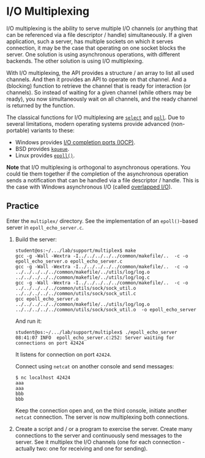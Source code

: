 # I/O Multiplexing

I/O multiplexing is the ability to serve multiple I/O channels (or anything that can be referenced via a file descriptor / handle) simultaneously.
If a given application, such a server, has multiple sockets on which it serves connection, it may be the case that operating on one socket blocks the server.
One solution is using asynchronous operations, with different backends.
The other solution is using I/O multiplexing.

With I/O multiplexing, the API provides a structure / an array to list all used channels.
And then it provides an API to operate on that channel.
And a (blocking) function to retrieve the channel that is ready for interaction (or channels).
So instead of waiting for a given channel (while others may be ready), you now simultaneously wait on all channels, and the ready channel is returned by the function.

The classical functions for I/O multiplexing are [`select`](https://man7.org/linux/man-pages/man2/select.2.html) and [`poll`](https://man7.org/linux/man-pages/man2/poll.2.html).
Due to several limitations, modern operating systems provide advanced (non-portable) variants to these:

* Windows provides [I/O completion ports (IOCP)](https://learn.microsoft.com/en-us/windows/win32/fileio/i-o-completion-ports).
* BSD provides [`kqueue`](https://www.freebsd.org/cgi/man.cgi?kqueue).
* Linux provides [`epoll()`](https://man7.org/linux/man-pages/man7/epoll.7.html).

**Note** that I/O multiplexing is orthogonal to asynchronous operations.
You could tie them together if the completion of the asynchronous operation sends a notification that can be handled via a file descriptor / handle.
This is the case with Windows asynchronous I/O (called [overlapped I/O](https://learn.microsoft.com/en-us/windows/win32/fileio/synchronous-and-asynchronous-i-o)).

## Practice

Enter the `multiplex/` directory.
See the implementation of an `epoll()`-based server in `epoll_echo_server.c`.

1. Build the server:

   ```console
   student@os:~/.../lab/support/multiplex$ make
   gcc -g -Wall -Wextra -I../../../../../common/makefile/..  -c -o epoll_echo_server.o epoll_echo_server.c
   gcc -g -Wall -Wextra -I../../../../../common/makefile/..  -c -o ../../../../../common/makefile/../utils/log/log.o ../../../../../common/makefile/../utils/log/log.c
   gcc -g -Wall -Wextra -I../../../../../common/makefile/..  -c -o ../../../../../common/utils/sock/sock_util.o ../../../../../common/utils/sock/sock_util.c
   gcc epoll_echo_server.o ../../../../../common/makefile/../utils/log/log.o ../../../../../common/utils/sock/sock_util.o  -o epoll_echo_server
   ```

   And run it:

   ```console
   student@os:~/.../lab/support/multiplex$ ./epoll_echo_server
   08:41:07 INFO  epoll_echo_server.c:252: Server waiting for connections on port 42424
   ```

   It listens for connection on port `42424`.

   Connect using `netcat` on another console and send messages:

   ```console
   $ nc localhost 42424
   aaa
   aaa
   bbb
   bbb
   ```

   Keep the connection open and, on the third console, initiate another `netcat` connection.
   The server is now multiplexing both connections.

1. Create a script and / or a program to exercise the server.
   Create many connections to the server and continuously send messages to the server.
   See it multiplex the I/O channels (one for each connection - actually two: one for receiving and one for sending).
